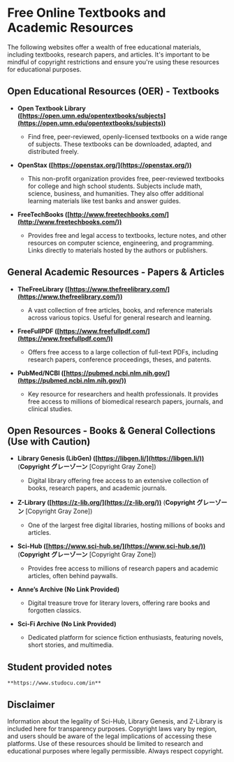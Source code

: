 # Free Online Textbooks and Academic Resources

The following websites offer a wealth of free educational materials, including textbooks, research papers, and articles. It's important to be mindful of copyright restrictions and ensure you're using these resources for educational purposes.

## Open Educational Resources (OER) - Textbooks

*   **Open Textbook Library ([https://open.umn.edu/opentextbooks/subjects](https://open.umn.edu/opentextbooks/subjects))**
    *   Find free, peer-reviewed, openly-licensed textbooks on a wide range of subjects. These textbooks can be downloaded, adapted, and distributed freely.

*   **OpenStax ([https://openstax.org/](https://openstax.org/))**
    *   This non-profit organization provides free, peer-reviewed textbooks for college and high school students. Subjects include math, science, business, and humanities. They also offer additional learning materials like test banks and answer guides.

*   **FreeTechBooks ([http://www.freetechbooks.com/](http://www.freetechbooks.com/))**
    *   Provides free and legal access to textbooks, lecture notes, and other resources on computer science, engineering, and programming. Links directly to materials hosted by the authors or publishers.

## General Academic Resources - Papers & Articles

*   **TheFreeLibrary ([https://www.thefreelibrary.com/](https://www.thefreelibrary.com/))**
    *   A vast collection of free articles, books, and reference materials across various topics. Useful for general research and learning.

*   **FreeFullPDF ([https://www.freefullpdf.com/](https://www.freefullpdf.com/))**
    *   Offers free access to a large collection of full-text PDFs, including research papers, conference proceedings, theses, and patents.

*   **PubMed/NCBI ([https://pubmed.ncbi.nlm.nih.gov/](https://pubmed.ncbi.nlm.nih.gov/))**
    *   Key resource for researchers and health professionals. It provides free access to millions of biomedical research papers, journals, and clinical studies.

## Open Resources - Books & General Collections (Use with Caution)

*   **Library Genesis (LibGen) ([https://libgen.li/](https://libgen.li/))** (**Copyright グレーゾーン** [Copyright Gray Zone])
    *   Digital library offering free access to an extensive collection of books, research papers, and academic journals.

*   **Z-Library ([https://z-lib.org/](https://z-lib.org/))** (**Copyright グレーゾーン** [Copyright Gray Zone])
    *   One of the largest free digital libraries, hosting millions of books and articles.

*   **Sci-Hub ([https://www.sci-hub.se/](https://www.sci-hub.se/))** (**Copyright グレーゾーン** [Copyright Gray Zone])
    *   Provides free access to millions of research papers and academic articles, often behind paywalls.

*   **Anne’s Archive (No Link Provided)**
    *   Digital treasure trove for literary lovers, offering rare books and forgotten classics.

*   **Sci-Fi Archive (No Link Provided)**
    *   Dedicated platform for science fiction enthusiasts, featuring novels, short stories, and multimedia.

## Student provided notes
    **https://www.studocu.com/in**


## Disclaimer

Information about the legality of Sci-Hub, Library Genesis, and Z-Library is included here for transparency purposes. Copyright laws vary by region, and users should be aware of the legal implications of accessing these platforms.  Use of these resources should be limited to research and educational purposes where legally permissible.  Always respect copyright.